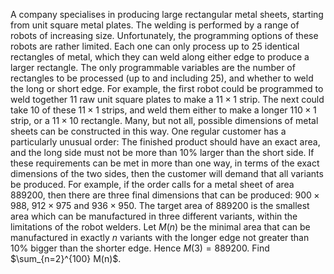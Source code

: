 A company specialises in producing large rectangular metal sheets, starting from unit square metal plates.  The welding is performed by a range of robots of increasing size.  Unfortunately, the programming options of these robots are rather limited.  Each one can only process up to $25$ identical rectangles of metal, which they can weld along either edge to produce a larger rectangle.  The only programmable variables are the number of rectangles to be processed (up to and including $25$), and whether to weld the long or short edge.
For example, the first robot could be programmed to weld together $11$ raw unit square plates to make a $11 \times 1$ strip. The next could take $10$ of these $11 \times 1$ strips, and weld them either to make a longer $110 \times 1$ strip, or a $11 \times 10$ rectangle. Many, but not all, possible dimensions of  metal sheets can be constructed in this way.
One regular customer has a particularly unusual order: The finished product should have an exact area, and the long side must not be more than $10\%$ larger than the short side. If these requirements can be met in more than one way, in terms of the exact dimensions of the two sides, then the customer will demand that all variants be produced. For example, if the order calls for a metal sheet of area $889200$, then there are three final dimensions that can be produced: $900 \times 988$, $912 \times 975$ and $936 \times 950$. The target area of $889200$ is the smallest area which can be manufactured in three different variants, within the limitations of the robot welders.
Let $M(n)$ be the minimal area that can be manufactured in exactly $n$ variants with the longer edge not greater than $10\%$ bigger than the shorter edge. Hence $M(3) = 889200$.
Find $\sum_{n=2}^{100} M(n)$.
